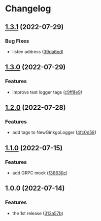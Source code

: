 # Changelog

## [1.3.1](https://github.com/ezh/wireguard-grpc/compare/v1.3.0...v1.3.1) (2022-07-29)


### Bug Fixes

* listen address ([39da6ed](https://github.com/ezh/wireguard-grpc/commit/39da6eddc0f3f6f8e2ebea4bccb37633aa1b7295))

## [1.3.0](https://github.com/ezh/wireguard-grpc/compare/v1.2.0...v1.3.0) (2022-07-29)


### Features

* improve test logger tags ([c9ff8e9](https://github.com/ezh/wireguard-grpc/commit/c9ff8e969e37d6edb3edce3c71d05aa9830ca03b))

## [1.2.0](https://github.com/ezh/wireguard-grpc/compare/v1.1.0...v1.2.0) (2022-07-28)


### Features

* add tags to NewGinkgoLogger ([4fc0d58](https://github.com/ezh/wireguard-grpc/commit/4fc0d58c5a3958dcc8122b392c68f4fc0a93b8d8))

## [1.1.0](https://github.com/ezh/wireguard-grpc/compare/v1.0.0...v1.1.0) (2022-07-15)


### Features

* add GRPC mock ([f36630c](https://github.com/ezh/wireguard-grpc/commit/f36630cd1a3093bf05c19b51f8b141ae38cf41e6))

## 1.0.0 (2022-07-14)


### Features

* the 1st release ([313a57b](https://github.com/ezh/wireguard-grpc/commit/313a57ba5648d3537f80e350f3868814ce9b5fd3))
